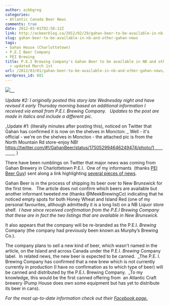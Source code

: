```yaml
---
author: acbbgreg
categories:
- Atlantic Canada Beer News
comments: true
date: 2012-03-01T02:58:12Z
link: http://acbeerblog.ca/2012/02/29/gahan-beer-to-be-available-in-nb-and-other-gahan-news/
slug: gahan-beer-to-be-available-in-nb-and-other-gahan-news
tags:
- Gahan House (Charlottetown)
- P.E.I Beer Company
- PEI Brewing
title: P.E.I Brewing Company's Gahan Beer to be available in NB and other Gahan News
  - updated March 1st
url: /2012/03/01/gahan-beer-to-be-available-in-nb-and-other-gahan-news/
wordpress_id: 681
---
```


[![](http://acbeerblog.ca/wp-content/uploads/2012/03/gahannowavailable.png)](http://acbeerblog.ca/wp-content/uploads/2012/03/gahannowavailable.png)__

_Update #2:_ _I originally posted this story late Wednesday night and have revised it early Thursday morning based on additional information I received via email from P.E.I. Brewing Company._   _Updates to the post are made in italics and include a different pic._

_Update #1: (literally minutes after posting this), noticed on Twitter that Gahan has confirmed it is now on the shelves in Moncton: _ Well - it's official - we're on the shelves in Moncton - the attached pic is from the North Mountain Rd store-enjoy NB!                    https://twitter.com/#!/GahanBeer/status/175052994646249474/photo/1                )

There have been rumblings on Twitter that major news was coming from Gahan Brewery in Charlottetown P.E.I.  One of my informants  (thanks [PEI Beer Guy](http://www.peibeerguy.com/)) sent along a link highlighting [several pieces of news](http://www.cbc.ca/news/canada/prince-edward-island/story/2012/02/29/pei-gahan-beer-market-expansion.html).

Gahan Beer is in the process of shipping its beer over to New Brunswick for the first time.   The article does not confirm which beers are available but another informant tweeted me (thanks @MeekBrewingCo) indicating that he noticed empty spots for both Honey Wheat and Island Red (one of my personal favourites, although admittedly it is a long list) on a NB Liquor store shelf.  _I have since received confirmation from the P.E.I Brewing Company that these are in fact the two listings that are available in New Brunswick._

It also appears that the company will be re-branded as the P.E.I. _Brewing_ Company (the company had previously been known as Murphy’s Brewing Co.).

The company plans to sell a new kind of beer, which wasn't named in the article, on the Island and across Canada under the P.E.I. _Brewing_ Company label.  In related news, the new beer is expected to be canned.  _The P.E. I. Brewing Company has confirmed that a new brew which is not currently currently in production (I have no confirmation as to which type of beer) will be canned and distributed by the P.E.I. Brewing Company.  _To my knowledge, this would be the first canned offering from  an Atlantic Craft brewery (Pump House does own some equipment but has yet to distribute its beer in cans).

_For the most up-to-date information check out their [Facebook page.](http://www.facebook.com/pages/Gahan-Beer/186967481408941)_
